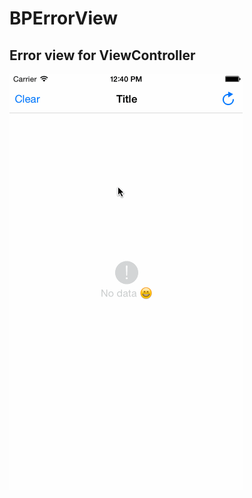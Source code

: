 # BPErrorView
Error view for ViewController
---
![](https://github.com/mikeooye/BPErrorView/blob/master/BPError%20demo%20gif.gif)
